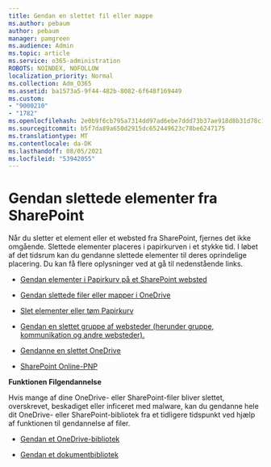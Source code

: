 ```yaml
---
title: Gendan en slettet fil eller mappe
ms.author: pebaum
author: pebaum
manager: pamgreen
ms.audience: Admin
ms.topic: article
ms.service: o365-administration
ROBOTS: NOINDEX, NOFOLLOW
localization_priority: Normal
ms.collection: Adm_O365
ms.assetid: ba1573a5-9f44-482b-8082-6f648f169449
ms.custom:
- "9000210"
- "1782"
ms.openlocfilehash: 2e0b9f6cb795a7314dd97ad6ebe7ddd73b37ae918d8b31d78c150945c8a9dfd1
ms.sourcegitcommit: b5f7da89a650d2915dc652449623c78be6247175
ms.translationtype: MT
ms.contentlocale: da-DK
ms.lasthandoff: 08/05/2021
ms.locfileid: "53942055"
---
```

# <a name="restore-deleted-items-from-sharepoint"></a>Gendan slettede elementer fra SharePoint

Når du sletter et element eller et websted fra SharePoint, fjernes det ikke omgående. Slettede elementer placeres i papirkurven i et stykke tid. I løbet af det tidsrum kan du gendanne slettede elementer til deres oprindelige placering. Du kan få flere oplysninger ved at gå til nedenstående links.

- [Gendan elementer i Papirkurv på et SharePoint websted](https://support.microsoft.com/office/restore-items-in-the-recycle-bin-that-were-deleted-from-sharepoint-or-teams-6df466b6-55f2-4898-8d6e-c0dff851a0be)

- [Gendan slettede filer eller mapper i OneDrive](https://support.office.com/article/Restore-deleted-files-or-folders-in-OneDrive-949ada80-0026-4db3-a953-c99083e6a84f)

- [Slet elementer eller tøm Papirkurv](https://support.office.com/article/delete-items-or-empty-the-recycle-bin-of-a-sharepoint-site-2e713599-d13e-40d6-96dc-66f0a366f74e#ID0EAADAAA=Online)

- [Gendan en slettet gruppe af websteder (herunder gruppe, kommunikation og andre websteder).](https://docs.microsoft.com/sharepoint/restore-deleted-site-collection )

- [Gendanne en slettet OneDrive](https://docs.microsoft.com/onedrive/restore-deleted-onedrive)

- [SharePoint Online-PNP](https://docs.microsoft.com/powershell/sharepoint/sharepoint-pnp/sharepoint-pnp-cmdlets?view=sharepoint-ps)

**Funktionen Filgendannelse**

Hvis mange af dine OneDrive- eller SharePoint-filer bliver slettet, overskrevet, beskadiget eller inficeret med malware, kan du gendanne hele dit OneDrive- eller SharePoint-bibliotek fra et tidligere tidspunkt ved hjælp af funktionen til gendannelse af filer.

- [Gendan et OneDrive-bibliotek](https://support.office.com/article/restore-your-onedrive-fa231298-759d-41cf-bcd0-25ac53eb8a150)

- [Gendan et dokumentbibliotek](https://support.office.com/article/restore-a-document-library-317791c3-8bd0-4dfd-8254-3ca90883d39a)

